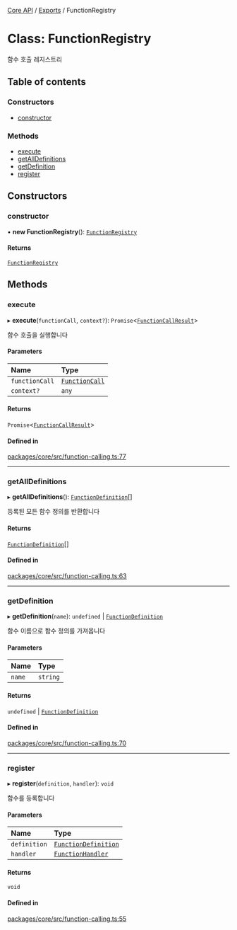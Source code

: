 [Core API](../../) / [Exports](../modules) / FunctionRegistry

# Class: FunctionRegistry

함수 호출 레지스트리

## Table of contents

### Constructors

- [constructor](FunctionRegistry#constructor)

### Methods

- [execute](FunctionRegistry#execute)
- [getAllDefinitions](FunctionRegistry#getalldefinitions)
- [getDefinition](FunctionRegistry#getdefinition)
- [register](FunctionRegistry#register)

## Constructors

### constructor

• **new FunctionRegistry**(): [`FunctionRegistry`](FunctionRegistry)

#### Returns

[`FunctionRegistry`](FunctionRegistry)

## Methods

### execute

▸ **execute**(`functionCall`, `context?`): `Promise`\<[`FunctionCallResult`](../interfaces/FunctionCallResult)\>

함수 호출을 실행합니다

#### Parameters

| Name | Type |
| :------ | :------ |
| `functionCall` | [`FunctionCall`](../interfaces/FunctionCall) |
| `context?` | `any` |

#### Returns

`Promise`\<[`FunctionCallResult`](../interfaces/FunctionCallResult)\>

#### Defined in

[packages/core/src/function-calling.ts:77](https://github.com/robotaio/robota/blob/c397724a2d06d66ad71d874519312f9bbb9b1d70/packages/core/src/function-calling.ts#L77)

___

### getAllDefinitions

▸ **getAllDefinitions**(): [`FunctionDefinition`](../interfaces/FunctionDefinition)[]

등록된 모든 함수 정의를 반환합니다

#### Returns

[`FunctionDefinition`](../interfaces/FunctionDefinition)[]

#### Defined in

[packages/core/src/function-calling.ts:63](https://github.com/robotaio/robota/blob/c397724a2d06d66ad71d874519312f9bbb9b1d70/packages/core/src/function-calling.ts#L63)

___

### getDefinition

▸ **getDefinition**(`name`): `undefined` \| [`FunctionDefinition`](../interfaces/FunctionDefinition)

함수 이름으로 함수 정의를 가져옵니다

#### Parameters

| Name | Type |
| :------ | :------ |
| `name` | `string` |

#### Returns

`undefined` \| [`FunctionDefinition`](../interfaces/FunctionDefinition)

#### Defined in

[packages/core/src/function-calling.ts:70](https://github.com/robotaio/robota/blob/c397724a2d06d66ad71d874519312f9bbb9b1d70/packages/core/src/function-calling.ts#L70)

___

### register

▸ **register**(`definition`, `handler`): `void`

함수를 등록합니다

#### Parameters

| Name | Type |
| :------ | :------ |
| `definition` | [`FunctionDefinition`](../interfaces/FunctionDefinition) |
| `handler` | [`FunctionHandler`](../modules#functionhandler) |

#### Returns

`void`

#### Defined in

[packages/core/src/function-calling.ts:55](https://github.com/robotaio/robota/blob/c397724a2d06d66ad71d874519312f9bbb9b1d70/packages/core/src/function-calling.ts#L55)
